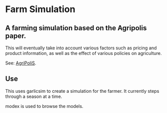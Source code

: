 Farm Simulation
================

A farming simulation based on the Agripolis paper.
---------------------------------------------------

This will eventually take into account various factors
such as pricing and product information, as well as
the effect of various policies on agriculture.

See: [AgriPoliS](http://agripolis.com/).


Use
--------------------------------------
This uses garlicsim to create a simulation for the farmer.
It currently steps through a season at a time.

modex is used to browse the models.
